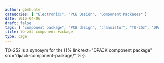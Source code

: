 ```yaml
---
author: gbmhunter
categories: [ "Electronics", "PCB Design", "Component Packages" ]
date: 2015-04-06
draft: false
tags: [ "component package", "PCB design", "transistor", "TO-252", "DPACK" ]
title: TO-252 Component Package
type: page
---
```


TO-252 is a synonym for the {{% link text="DPACK component package" src="dpack-component-package/" %}}.
